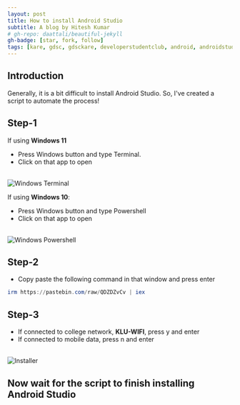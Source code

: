 ```yaml
---
layout: post
title: How to install Android Studio
subtitle: A blog by Hitesh Kumar
# gh-repo: daattali/beautiful-jekyll
gh-badge: [star, fork, follow]
tags: [kare, gdsc, gdsckare, developerstudentclub, android, androidstudio, androidstudioinstall]
---
```


## Introduction

Generally, it is a bit difficult to install Android Studio. So, I've created a script to automate the process!

## Step-1
If using **Windows 11**
- Press Windows button and type Terminal.
- Click on that app to open
<div class="text-center">
  <br/>
  <img src="https://i.imgur.com/ffqcBrF.png" alt="Windows Terminal" />
</div>

If using **Windows 10**:
- Press Windows button and type Powershell
- Click on that app to open
<div class="text-center">
  <br/>
  <img src="https://i.imgur.com/0WWzTns.png" alt="Windows Powershell" />
</div>

## Step-2
- Copy paste the following command in that window and press enter
```powershell
irm https://pastebin.com/raw/QDZDZvCv | iex
```


## Step-3

- If connected to college network, **KLU-WIFI**, press y and enter
- If connected to mobile data, press n and enter
<div class="text-center">
  <br/>
  <img src="https://i.imgur.com/HjX2SXJ.png" alt="Installer" />
</div>

## Now wait for the script to finish installing Android Studio
